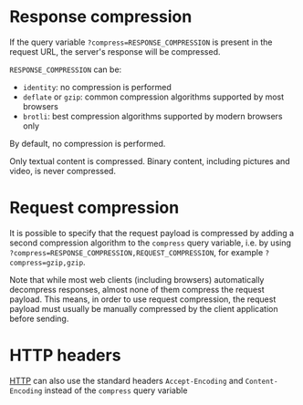 # Response compression

If the query variable `?compress=RESPONSE_COMPRESSION` is present in the
request URL, the server's response will be compressed.

`RESPONSE_COMPRESSION` can be:

- `identity`: no compression is performed
- `deflate` or `gzip`: common compression algorithms supported by most
  browsers
- `brotli`: best compression algorithms supported by modern browsers only

By default, no compression is performed.

Only textual content is compressed. Binary content, including pictures and
video, is never compressed.

# Request compression

It is possible to specify that the request payload is compressed by adding
a second compression algorithm to the `compress` query variable, i.e. by
using `?compress=RESPONSE_COMPRESSION,REQUEST_COMPRESSION`, for example
`?compress=gzip,gzip`.

Note that while most web clients (including browsers) automatically decompress
responses, almost none of them compress the request payload. This means,
in order to use request compression, the request payload must usually be
manually compressed by the client application before sending.

# HTTP headers

[HTTP](../protocols/http.md) can also use the standard headers
`Accept-Encoding` and `Content-Encoding` instead of the `compress` query
variable
